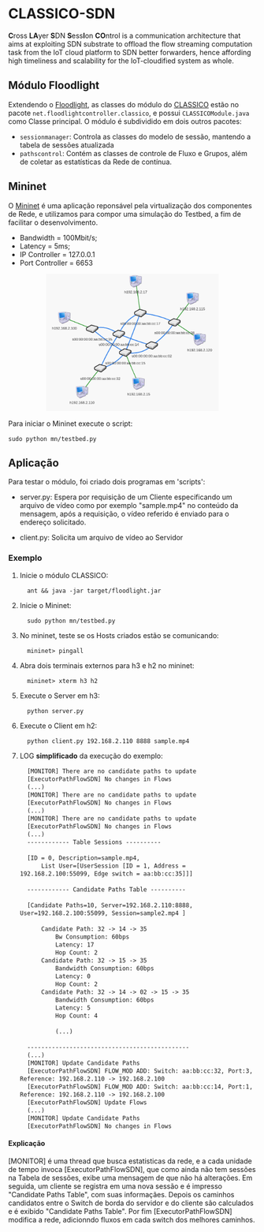# CLASSICO-SDN
**C**ross **LA**yer **S**DN **S**ess**I**on **CO**ntrol is a communication architecture that aims at exploiting SDN substrate to offload the flow streaming computation task from the IoT cloud platform to SDN better forwarders, hence affording high timeliness and scalability for the IoT-cloudified system as whole.


## Módulo Floodlight

Extendendo o [Floodlight], as classes do módulo do [CLASSICO] estão no pacote `net.floodlightcontroller.classico`, e possui `CLASSICOModule.java` como Classe principal. O módulo é subdividido em dois outros pacotes:

*  `sessionmanager`: Controla as classes do modelo de sessão, mantendo a tabela de sessões atualizada
*  `pathscontrol`: Contém as classes de controle de Fluxo e Grupos, além de coletar as estatísticas da Rede de contínua.


## Mininet

O [Mininet] é uma aplicação reponsável pela virtualização dos componentes de Rede, e utilizamos para compor uma simulação do Testbed, a fim de facilitar o desenvolvimento.

 * Bandwidth = 100Mbit/s;
 * Latency = 5ms;
 * IP Controller = 127.0.0.1
 * Port Controller = 6653
    
<p align="center"><img src ="prints/testbed.png" width="350px" /></p>

Para iniciar o Mininet execute o script:

    sudo python mn/testbed.py


## Aplicação

Para testar o módulo, foi criado dois programas em 'scripts':

* server.py: Espera por requisição de um Cliente especificando um arquivo de vídeo como por exemplo "sample.mp4" no conteúdo da mensagem, após a requisição, o vídeo referido é enviado para o endereço solicitado.

* client.py: Solicita um arquivo de vídeo ao Servidor


### Exemplo

1. Inicie o módulo CLASSICO:
      
         ant && java -jar target/floodlight.jar

2. Inicie o Mininet:

         sudo python mn/testbed.py

3. No mininet, teste se os Hosts criados estão se comunicando:
    
         mininet> pingall

4. Abra dois terminais externos para h3 e h2 no mininet:
   
         mininet> xterm h3 h2

5. Execute o Server em h3:

         python server.py

6. Execute o Client em h2:

         python client.py 192.168.2.110 8888 sample.mp4

7. LOG **simplificado** da execução do exemplo:

         [MONITOR] There are no candidate paths to update
         [ExecutorPathFlowSDN] No changes in Flows
         (...)
         [MONITOR] There are no candidate paths to update
         [ExecutorPathFlowSDN] No changes in Flows
         (...)
         [MONITOR] There are no candidate paths to update
         [ExecutorPathFlowSDN] No changes in Flows
         (...)
         ------------ Table Sessions ----------

         [ID = 0, Description=sample.mp4, 
             List User=[UserSession [ID = 1, Address = 192.168.2.100:55099, Edge switch = aa:bb:cc:35]]]

         ------------ Candidate Paths Table ----------

         [Candidate Paths=10, Server=192.168.2.110:8888, User=192.168.2.100:55099, Session=sample2.mp4 ]

             Candidate Path: 32 -> 14 -> 35
                 Bw Consumption: 60bps
                 Latency: 17
                 Hop Count: 2
             Candidate Path: 32 -> 15 -> 35
                 Bandwidth Consumption: 60bps
                 Latency: 0
                 Hop Count: 2
             Candidate Path: 32 -> 14 -> 02 -> 15 -> 35
                 Bandwidth Consumption: 60bps
                 Latency: 5
                 Hop Count: 4

                 (...)

         ----------------------------------------------
         (...)
         [MONITOR] Update Candidate Paths
         [ExecutorPathFlowSDN] FLOW_MOD ADD: Switch: aa:bb:cc:32, Port:3, Reference: 192.168.2.110 -> 192.168.2.100
         [ExecutorPathFlowSDN] FLOW_MOD ADD: Switch: aa:bb:cc:14, Port:1, Reference: 192.168.2.110 -> 192.168.2.100
         [ExecutorPathFlowSDN] Update Flows
         (...)
         [MONITOR] Update Candidate Paths
         [ExecutorPathFlowSDN] No changes in Flows


#### Explicação 

[MONITOR] é uma thread que busca estatisticas da rede, e a cada unidade de tempo invoca [ExecutorPathFlowSDN], que como ainda não tem sessões na Tabela de sessões, exibe uma mensagem de que não há alterações. Em seguida, um cliente se registra em uma nova sessão e é impresso "Candidate Paths Table", com suas informaçães. Depois os caminhos candidatos entre o Switch de borda do servidor e do cliente são calculados e é exibido "Candidate Paths Table". Por fim [ExecutorPathFlowSDN] modifica a rede, adicionndo fluxos em cada switch dos melhores caminhos.




   [Floodlight]: <https://github.com/floodlight/floodlight>
   [Mininet]: <http://mininet.org/>
   [CLASSICO]: <https://github.com/Barbalho12/classico-sdn/tree/master/floodlight/src/main/java/net/floodlightcontroller/classico>
   


